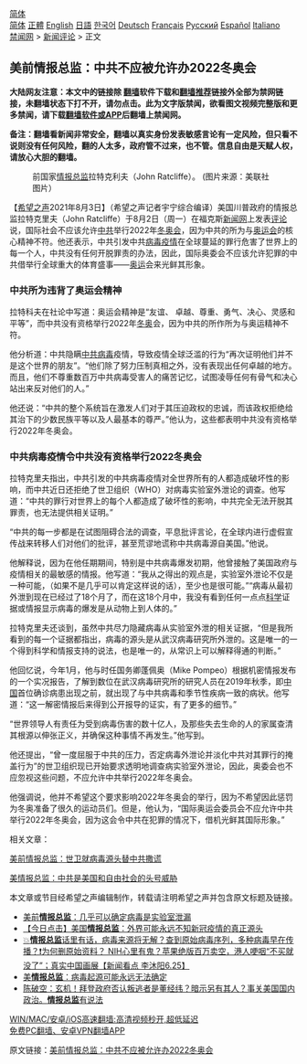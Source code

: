  <!-- 面包屑导航 --> <div class="breadcrumb"><!-- GTranslate: https://gtranslate.io/ -->  <div class="switcher notranslate">  <div class="selected">  <a href="#" onclick="return false;"> 简体</a>  </div>  <div class="option">  <a href="https://www.bannedbook.org" onclick="doGTranslate('zh-CN|zh-CN');jQuery('div.switcher div.selected a').html(jQuery(this).html());return false;" title="简体中文" class="nturl selected"> 简体</a>  <a href="https://www.bannedbook.org/zh-tw/" onclick="doGTranslate('zh-CN|zh-TW');jQuery('div.switcher div.selected a').html(jQuery(this).html());return false;" title="繁體中文" class="nturl"> 正體</a>  <a href="https://www.bannedbook.org/en/" onclick="doGTranslate('zh-CN|en');jQuery('div.switcher div.selected a').html(jQuery(this).html());return false;" title="English" class="nturl"> English</a>  <a href="https://www.bannedbook.org/ja/" onclick="doGTranslate('zh-CN|ja');jQuery('div.switcher div.selected a').html(jQuery(this).html());return false;" title="日本語" class="nturl"> 日語</a>  <a href="https://www.bannedbook.org/ko/" onclick="doGTranslate('zh-CN|ko');jQuery('div.switcher div.selected a').html(jQuery(this).html());return false;" title="한국어" class="nturl"> 한국어</a>  <a href="https://www.bannedbook.org/de/" onclick="doGTranslate('zh-CN|de');jQuery('div.switcher div.selected a').html(jQuery(this).html());return false;" title="Deutsch" class="nturl"> Deutsch</a>  <a href="https://www.bannedbook.org/fr/" onclick="doGTranslate('zh-CN|fr');jQuery('div.switcher div.selected a').html(jQuery(this).html());return false;" title="Français" class="nturl"> Français</a>  <a href="https://www.bannedbook.org/ru/" onclick="doGTranslate('zh-CN|ru');jQuery('div.switcher div.selected a').html(jQuery(this).html());return false;" title="Русский" class="nturl"> Русский</a>  <a href="https://www.bannedbook.org/es/" onclick="doGTranslate('zh-CN|es');jQuery('div.switcher div.selected a').html(jQuery(this).html());return false;" title="Español" class="nturl"> Español</a>  <a href="https://www.bannedbook.org/it/" onclick="doGTranslate('zh-CN|it');jQuery('div.switcher div.selected a').html(jQuery(this).html());return false;" title="Italiano" class="nturl"> Italiano</a>  </div>  </div>      <div class='breadcrumb-sub'><!-- Breadcrumb NavXT 6.3.0 --> <a href="https://www.bannedbook.org/" class="home">禁闻网</a> &gt; <a href="https://www.bannedbook.org/bnews/comments/" class="category">新闻评论</a> &gt; 正文</div></div><h2>美前情报总监：中共不应被允许办2022冬奥会</h2> <p class="notice"><b>大陆网友注意：本文中的链接除 <a href="https://github.com/bannedbook/fanqiang" >翻墙</a>软件下载和<a href="https://github.com/killgcd/justmysocks/blob/master/README.md">翻墙推荐</a>链接外全部为禁网链接，未翻墙状态下打不开，请勿点击。此为文字版禁闻，欲看图文视频完整版和更多禁闻，请下载<a href="https://github.com/bannedbook/fanqiang">翻墙软件或APP</a>后翻墙上禁闻网。</p><p>备注：翻墙看新闻非常安全，翻墙以真实身份发表敏感言论有一定风险，但只看不说则没有任何风险，翻的人太多，政府管不过来，也不管。信息自由是天赋人权，请放心大胆的翻墙。</b></p>  <div class="entry"> <figure><figcaption>前国家<a href="https://www.bannedbook.org/bnews/tag/%e6%83%85%e6%8a%a5%e6%80%bb%e7%9b%91/" class="st_tag internal_tag" rel="tag" title="标签 情报总监 下的日志">情报总监</a>拉特克利夫（John Ratcliffe）。 (图片来源：美联社图片）</figcaption></figure> <p>【<span class='wp_keywordlink_affiliate'><a href="https://www.soundofhope.org" title="希望之声" target="_blank">希望之声</a></span>2021年8月3日】（希望之声记者宇宁综合编译）美国川普政府的情报总监拉特克里夫（John Ratcliffe）于8月2日（周一）在福克斯<span class='wp_keywordlink_affiliate'><a href="https://www.bannedbook.org/" title="新闻网">新闻网</a></span>上发表<span class='wp_keywordlink_affiliate'><a href="https://www.bannedbook.org/bnews/comments/" title="新闻评论" target="_blank">评论</a></span>说，国际社会不应该允许<a href="https://www.bannedbook.org/bnews/tag/%e4%b8%ad%e5%85%b1/" class="st_tag internal_tag" rel="tag" title="标签 中共 下的日志">中共</a>举行2022年<a href="https://www.bannedbook.org/bnews/tag/%E5%86%AC%E5%A5%A5%E4%BC%9A/" class="st_tag internal_tag" rel="tag" title="标签 冬奥会 下的日志">冬奥会</a>，因为中共的所为与<a href="https://www.bannedbook.org/bnews/tag/%E5%A5%A5%E8%BF%90%E4%BC%9A/" class="st_tag internal_tag" rel="tag" title="标签 奥运会 下的日志">奥运会</a>的核心精神不符。他还表示，中共引发中共<a href="https://www.bannedbook.org/bnews/tag/%e7%97%85%e6%af%92/" class="st_tag internal_tag" rel="tag" title="标签 病毒 下的日志">病毒</a><a href="https://www.bannedbook.org/bnews/tag/%E7%96%AB%E6%83%85/" class="st_tag internal_tag" rel="tag" title="标签 疫情 下的日志">疫情</a>在全球蔓延的罪行危害了世界上的每一个人，中共没有任何开脱罪责的办法，因此，国际奥委会不应该允许犯罪的中共借举行全球重大的体育盛事——<a href="https://www.bannedbook.org/bnews/tag/%e5%a5%a5%e8%bf%90/" class="st_tag internal_tag" rel="tag" title="标签 奥运 下的日志">奥运</a>会来光鲜其形象。 </p> <h3>中共所为违背了奥运会精神</h3> <p>拉特科夫在社论中写道：奥运会精神是“友谊、 卓越、尊重、勇气、决心、灵感和平等”，而中共没有资格举行2022年<a href="https://www.bannedbook.org/bnews/tag/%E5%86%AC%E5%A5%A5/" class="st_tag internal_tag" rel="tag" title="标签 冬奥 下的日志">冬奥</a>会，因为中共的所作所为与奥运精神不符。</p> <p>他分析道：中共隐瞒<a href="https://www.bannedbook.org/bnews/tag/%e4%b8%ad%e5%85%b1%e7%97%85%e6%af%92/" class="st_tag internal_tag" rel="tag" title="标签 中共病毒 下的日志">中共病毒</a>疫情，导致疫情全球泛滥的行为“再次证明他们并不是这个世界的朋友”。“他们除了努力压制真相之外，没有表现出任何卓越的地方。而且，他们不尊重数百万中共病毒受害人的痛苦记忆，试图凌辱任何有骨气和决心站出来反对他们的人。”</p> <p>他还说：“中共的整个系统旨在激发人们对于其压迫政权的忠诚，而该政权拒绝给其治下的少数民族平等以及人最基本的尊严。”他认为，这些都表明中共没有资格举行2022年冬奥会。</p>  <h3>中共病毒疫情令中共没有资格举行2022冬奥会 </h3> <p>拉特克里夫指出，中共引发的中共病毒疫情对全世界所有的人都造成破坏性的影响，而中共近日还拒绝了世卫组织（WHO）对病毒实验室外泄论的调查。他写道：“中共的罪行对世界上的每个人都造成了破坏性的影响，中共完全无法开脱其罪责，也无法提供相关证明。”</p> <p>“中共的每一步都是在试图阻碍合法的调查，平息批评言论，在全球内进行虚假宣传战来转移人们对他们的批评，甚至荒谬地谎称中共病毒源自美国。”他说。</p> <p>他解释说，因为在他任期期间，特别是中共病毒爆发初期，他曾接触了美国政府与疫情相关的最敏感的情报。他写道：“我从之得出的观点是，实验室外泄论不仅是一种可能，（如果不是几乎可以肯定这样说的话），至少也是很可能。”“病毒从最初外泄到现在已经过了18个月了，而在这18个月中，我没有看到任何一点点<span class='wp_keywordlink'><a href="https://www.bannedbook.org/forum11/topic309.html" title="禁片：“科学”的棍子" target="_blank">科学</a></span>证据或情报显示病毒的爆发是从动物上到人体的。”</p> <p>拉特克里夫还谈到，虽然中共尽力隐藏病毒从实验室外泄的相关证据，“但是我所看到的每一个证据都指出，病毒的源头是从武汉病毒研究所外泄的。这是唯一的一个得到科学和情报支持的说法，也是唯一的，从常识上可以解释得通的判断。”</p>  <p>他回忆说，今年1月，他与时任国务卿蓬佩奥（Mike Pompeo）根据机密情报发布的一个实况报告，了解到数位在武汉病毒研究所的研究人员在2019年秋季，即<span class='wp_keywordlink_affiliate'><a href="https://www.bannedbook.org/" title="中国" target="_blank">中国</a></span>首位确诊病患出现之前，就出现了与中共病毒和季节性疾病一致的病状。他写道：“这一解密情报后来得到公开报导的证实，有了更多的细节。”</p> <p>“世界领导人有责任为受到病毒伤害的数十亿人，及那些失去生命的人的家属查清其根源以伸张正义，并确保这种事情不再发生。”他写到。</p> <p>他还提出，“曾一度屈服于中共的压力，否定病毒外泄论并淡化中共对其罪行的掩盖行为”的世卫组织现已开始要求透明地调查病实验室外泄论，因此，奥委会也不应忽视这些问题，不应允许中共举行2022年冬奥会。</p> <p>他强调说，他并不希望这个要求影响2022年冬奥会的举行，因为不希望因此惩罚为冬奥准备了很久的运动员们。但是，他认为，“国际奥运会委员会不应允许中共举行2022年冬奥会，因为这会令中共在犯罪的情况下，借机光鲜其国际形象。”</p>  <p>相关文章：</p> <p><a data-ved="2ahUKEwivrob-w5TyAhWQzDgGHX_6CwwQFnoECAcQAw" href="https://www.soundofhope.org/post/473339" ping="/url?sa=t&amp;source=web&amp;rct=j&amp;url=https://www.soundofhope.org/post/473339&amp;ved=2ahUKEwivrob-w5TyAhWQzDgGHX_6CwwQFnoECAcQAw">美前情报总监：世卫就病毒源头替中共撒谎</a></p> <p><a href="https://editor.soundofhope.org/node/449887" hreflang="zh-hans">美情报总监：中共是美国和自由社会的头号威胁</a></p> <p>本文章或节目经希望之声编辑制作，转载请注明希望之声并包含原文标题及链接。 </p>  <ul class='op-related-articles' title='相关阅读'> <li><a href='https://www.bannedbook.org/bnews/cbnews/20210803/1599104.html' target='_blank'>美前<b>情报总监</b>：几乎可以确定病毒是实验室泄漏</a></li> <li><a href='https://www.bannedbook.org/bnews/bannedvideo/20210625/1574074.html' target='_blank'>【今日点击】美国<b>情报总监</b>：外界可能永远不知新冠疫情的真正源头</a></li> <li><a href='https://www.bannedbook.org/bnews/bannedvideo/20210625/1574013.html' target='_blank'>💥<b>情报总监</b>话里有话，病毒来源将无解？查到原始病毒序列，多种病毒早在传播？❗️为何删原始资料？‭ ‬NIH心里有鬼？苹果绝版百万卖空，港人哽咽“不买就没了”；真实中国画展【新闻看点 李沐阳6.25】</a></li> <li><a href='https://www.bannedbook.org/bnews/comments/20210625/1573797.html' target='_blank'>美<b>情报总监</b>：病毒起源可能永远无法确定</a></li> <li><a href='https://www.bannedbook.org/bnews/bannedvideo/20210624/1573242.html' target='_blank'>陈破空：玄机！拜登政府否认叛逃者是董经纬？暗示另有其人？事关美国国内政治。<b>情报总监</b>有说法</a></li> </ul> <p class="texttj"> <a href="https://github.com/bannedbook/fanqiang/wiki/V2ray%E6%9C%BA%E5%9C%BA" target="_blank">WIN/MAC/安卓/iOS高速翻墙:高清视频秒开,超低延迟</a><br/> <a href="https://github.com/bannedbook/fanqiang/wiki/%E7%A6%81%E9%97%BB%E7%BD%91%E5%AE%89%E5%8D%93%E7%BF%BB%E5%A2%99%E6%96%B0%E9%97%BBAPP" target="_blank">免费PC翻墙、安卓VPN翻墙APP</a></p><p>原文链接：<a class="src_link"  href="https://www.soundofhope.org/post/531809" target="_blank">美前情报总监：中共不应被允许办2022冬奥会</a></p><a name='sharetosocial'></a>  <div style="margin-bottom:5px;padding-bottom:5px;clear:both"> <div id="archive-pix-1" class="banner-ads"> <!-- AuctionX Display platform tag START --> <div id="26318x728x90x621x_ADSLOT2" clicktrack="%%CLICK_URL_ESC%%"></div> <!-- AuctionX Display platform tag END --> </div> <div id="archive-pix-2" class="banner-ads"> <!-- AuctionX Display platform tag START --> <div id="26315x300x250x621x_ADSLOT2" clicktrack="%%CLICK_URL_ESC%%"></div> <!-- AuctionX Display platform tag END --> </div> </div>  <div id="archive-pix-1" class="banner-ads"> <!-- AuctionX Display platform tag START --> <div id="26318x728x90x621x_ADSLOT3" clicktrack="%%CLICK_URL_ESC%%"></div> <!-- AuctionX Display platform tag END --> </div> </div><!--END ENTRY--> 